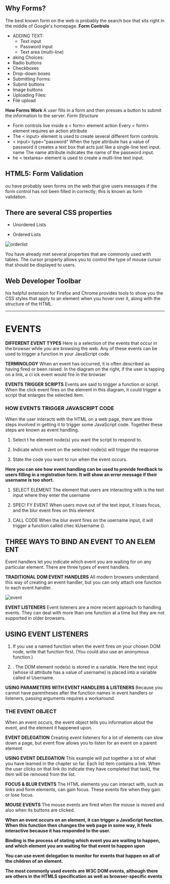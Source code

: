 ## Why Forms?
The best known form on the web is probably the search box that sits right in the middle of 
Google's homepage.
**Form Controls**
- ADDING TEXT:
  - Text input 
  - Password input
  - Text area (multi-line)
 - aking Choices:
  - Radio buttons
  - Checkboxes
  - Drop-down boxes
 - Submitting Forms:
  - Submit buttons
  - Image buttons
 - Uploading Files:
  - File upload

**How Forms Work** A user fills in a form and then presses a button to submit the information to the server.
 *Form Structure*
- Form controls live inside a 
< form> element action Every < form> element requires an action attribute
- The < input> element is used to create several different form controls.
- < input> type="password"
When the type attribute has a value of password it creates a text box that acts just like a single-line text input.
  name The name attribute indicates the name of the password input.
- he < textarea> element is used to create a mutli-line text input.  

## HTML5: Form Validation
 ou have probably seen forms on the web that give users messages if the form control has 
not been filled in correctly; this is known as form validation.
## **There are several CSS properties** 

- Unordered Lists

 - Ordered Lists
 
![orderlist](https://thesaurus.plus/img/antonyms/485/unordered.png)

 You have already met several properties that are commonly used with tables.
 The cursor property allows you to control the type of mouse cursor that should be displayed 
to users.

## Web Developer Toolbar
his helpful extension for Firefox and Chrome provides tools to show you the CSS styles that 
apply to an element when you hover over it, along with the structure of the HTML.

---------------------------------------------------------------------------------------------------------------
# EVENTS
**DIFFERENT EVENT TYPES**
Here is a selection of the events that occur in the browser while you are 
browsing the web. Any of these events can be used to trigger a function 
in your JavaScript code. 

**TERMINOLOGY**
When an event has occurred, it is often described as having fired or 
been raised. In the diagram on the right, if the user is tapping on a link, a 
cl ick event would fire in the browser

**EVENTS TRIGGER SCRIPTS**
Events are said to trigger a function or script. When the click event 
fires on the element in this diagram, it could trigger a script that enlarges 
the selected item. 

### HOW EVENTS TRIGGER JAVASCRIPT CODE 
When the user interacts with the HTML on a web page, there are three 
steps involved in getting it to trigger some JavaScript code. 
Together these steps are known as event handling.

1. Select t he element node(s) you want the script to respond to.

2. Indicate which event on the selected node(s) will trigger the response

3. State the code you want to run when the event occurs. 

**Here you can see how event handling can be used to provide feedback to users filling in a registration form. It will show an error message if their username is too short.**

1. SELECT ELEMENT 
The element that users are interacting with is the text input where they enter the username

2. SPEC! FY EVENT 
When users move out of the text input, it loses focus, and the blur event fires on this element

3. CALL CODE 
When the blur event fires on the username input, it will trigger a function called chec kUsername ().

## THREE WAYS TO BIND AN EVENT TO AN ELEM ENT
Event handlers let you indicate which event you are waiting for on any particular element. 
There are three types of event handlers. 

**TRADITIONAL DOM EVENT HANDLERS**
All modern browsers understand this way of creating an event handler, 
but you can only attach one function to each event handler. 

![event](https://data-flair.training/blogs/wp-content/uploads/sites/2/2019/07/Ways-of-Using-JavaScript-Events-1200x675.png)

**EVENT LISTENERS**
Event listeners are a more recent approach to handling events. 
They can deal with more than one function at a time 
but they are not supported in older browsers. 

## USING EVENT LISTENERS 
1. If you use a named function 
when the event fires on your 
chosen DOM node, write that 
function first. (You could also 
use an anonymous function.)

2. . The DOM element node(s) is 
stored in a variable. Here the text 
input (whose id attribute has a 
value of username) is placed into 
a variable called el Username. 

**USING PARAMETERS WITH EVENT HANDLERS & LISTENERS**
Because you cannot have parentheses after the 
function names in event handlers or listeners, 
passing arguments requires a workaround.

### THE EVENT OBJECT
When an event occurs, the event object tells 
you information about the event, and the 
element it happened upon.


**EVENT DELEGATION**
Creating event listeners for a lot of elements 
can slow down a page, but event flow allows 
you to listen for an event on a parent element

**USING EVENT DELEGATION**
This example will put together a lot of what you have 
learned in the chapter so far. Each list item contains 
a link. When the user clicks on that link (to indicate 
they have completed that task), the item will be 
removed from the list. 

**FOCUS & BLUR EVENTS**
The HTML elements you can interact with, such as links and form 
elements, can gain focus. These events fire when they gain or lose focus. 

**MOUSE EVENTS**
The mouse events are fired when the mouse is moved and also when its 
buttons are clicked. 

**When an event occurs on an element, it can trigger a JavaScript function. When this function then changes the web page in some way, it feels interactive because it has responded to the user.**

**Binding is the process of stating which event you are waiting to happen, and which element you are waiting for that event to happen upon**

**You can use event delegation to monitor for events that happen on all of the children of an element.**

**The most commonly used events are W3C DOM events, although there are others in the HTMLS specification as well as browser-specific events**


